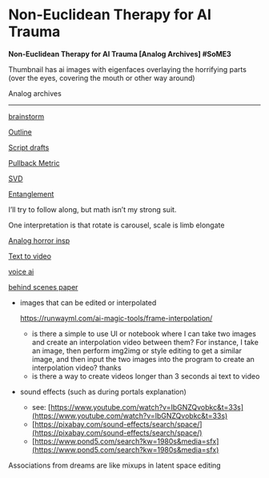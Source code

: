 # Non-Euclidean Therapy for AI Trauma

**Non-Euclidean Therapy for AI Trauma [Analog Archives] #SoME3**

Thumbnail has ai images with eigenfaces overlaying the horrifying parts (over the eyes, covering the mouth or other way around)

Analog archives

---

[brainstorm](Non-Euclidean%20Therapy%20for%20AI%20Trauma%20353aa98799c442ea831d8b3421e12ddb/brainstorm%20d73bb4357f134c4a9a02e1520364c930.md)

[Outline](Non-Euclidean%20Therapy%20for%20AI%20Trauma%20353aa98799c442ea831d8b3421e12ddb/Outline%200754d7e3d6434d49b4696740b5fd0431.md)

[Script drafts](Non-Euclidean%20Therapy%20for%20AI%20Trauma%20353aa98799c442ea831d8b3421e12ddb/Script%20drafts%20579052ef4990435cad14176f2582aee3.md)

[Pullback Metric](Non-Euclidean%20Therapy%20for%20AI%20Trauma%20353aa98799c442ea831d8b3421e12ddb/Pullback%20Metric%2026f1296523784372a5cca0c828d9d45d.md)

[SVD](Non-Euclidean%20Therapy%20for%20AI%20Trauma%20353aa98799c442ea831d8b3421e12ddb/SVD%2028715ccee1ce43cf8ec421393a4be7c2.md)

[Entanglement](Non-Euclidean%20Therapy%20for%20AI%20Trauma%20353aa98799c442ea831d8b3421e12ddb/Entanglement%20415409e2c52d45b194faeb7d898d95a6.md)

I’ll try to follow along, but math isn’t my strong suit.

One interpretation is that rotate is carousel, scale is limb elongate

[Analog horror insp](Non-Euclidean%20Therapy%20for%20AI%20Trauma%20353aa98799c442ea831d8b3421e12ddb/Analog%20horror%20insp%20d713d2ea06744c05a898d1ad17297c3a.md)

[Text to video](Non-Euclidean%20Therapy%20for%20AI%20Trauma%20353aa98799c442ea831d8b3421e12ddb/Text%20to%20video%20915ef2bf96374aaebae3bc1f4ea67fec.md)

[voice ai](Non-Euclidean%20Therapy%20for%20AI%20Trauma%20353aa98799c442ea831d8b3421e12ddb/voice%20ai%2003a8ff59f84541d2882e517684268b0e.md)

[behind scenes paper](Non-Euclidean%20Therapy%20for%20AI%20Trauma%20353aa98799c442ea831d8b3421e12ddb/behind%20scenes%20paper%20164ec541a34d4501ae250f9615f6e89e.md)

- images that can be edited or interpolated
    
    https://runwayml.com/ai-magic-tools/frame-interpolation/
    
    - is there a simple to use UI or notebook where I can take two images and create an interpolation video between them? For instance, I take an image, then perform img2img or style editing to get a similar image, and then input the two images into the program to create an interpolation video? thanks
    - is there a way to create videos longer than 3 seconds ai text to video
- sound effects (such as during portals explanation)
    - see: [https://www.youtube.com/watch?v=IbGNZQvobkc&t=33s](https://www.youtube.com/watch?v=IbGNZQvobkc&t=33s)
    - [https://pixabay.com/sound-effects/search/space/](https://pixabay.com/sound-effects/search/space/)
    - [https://www.pond5.com/search?kw=1980s&media=sfx](https://www.pond5.com/search?kw=1980s&media=sfx)

Associations from dreams are like mixups in latent space editing